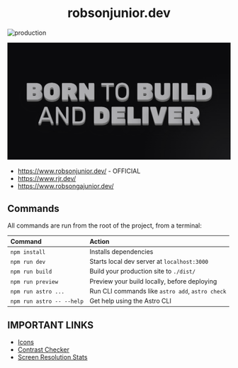 <h1 align="center">robsonjunior.dev</h1>

![production](https://github.com/robsongajunior/robsonjunior.dev/actions/workflows/prod-gcp.yml/badge.svg)

<p align="center">
    <img
        src="./public/static/images/pages/ogimage-default.png"
        width="1200px"
    />
</p>

- https://www.robsonjunior.dev/ - OFFICIAL
- https://www.rjr.dev/
- https://www.robsongajunior.dev/


## Commands

All commands are run from the root of the project, from a terminal:

| Command                   | Action                                           |
| :------------------------ | :----------------------------------------------- |
| `npm install`             | Installs dependencies                            |
| `npm run dev`             | Starts local dev server at `localhost:3000`      |
| `npm run build`           | Build your production site to `./dist/`          |
| `npm run preview`         | Preview your build locally, before deploying     |
| `npm run astro ...`       | Run CLI commands like `astro add`, `astro check` |
| `npm run astro -- --help` | Get help using the Astro CLI                     |


## IMPORTANT LINKS

- [Icons](https://www.svgrepo.com/)
- [Contrast Checker](https://coolors.co/contrast-checker/)
- [Screen Resolution Stats](https://gs.statcounter.com/screen-resolution-stats)

